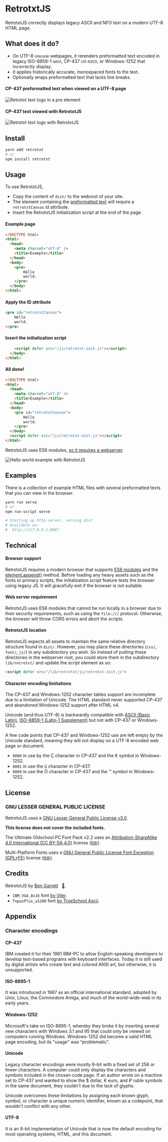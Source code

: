 # RetrotxtJS

RetrotxtJS correctly displays legacy ASCII and NFO text on a modern UTF-8 HTML page.

## What does it do?

- On UTF-8 <small>Unicode</small> webpages, it rerenders preformatted text encoded in legacy ISO-8859-1 <small>latin1</small>, CP-437 <small>US-ASCII</small>, or Windows-1252 that incorrectly display.
- It applies historically accurate, monospaced fonts to the text.
- Optionally wraps preformatted text that lacks line breaks.

#### CP-437 preformatted text when viewed on a UTF-8 page

![Retrotxt text logo in a pre element](screens/readme-0.png)

#### CP-437 text viewed with RetrotxtJS

![Retrotxt text logo with RetrotxtJS](screens/readme-1.png)

## Install

```bash
yarn add retrotxt
# or
npm install retrotxt
```

## Usage

To use RetrotxtJS,

- Copy the content of `dist/` to the webroot of your site.
- The element containing the [preformatted text](https://developer.mozilla.org/en-US/docs/Web/HTML/Element/pre) will require a `retrotxtCanvas` id attribute.
- Insert the RetrotxtJS initialization script at the end of the page.

#### Example page

```html
<!DOCTYPE html>
<html>
  <head>
    <meta charset="utf-8" />
    <title>Example</title>
  </head>
  <body>
    <pre>
        Hello
        world.
    </pre>
  </body>
</html>
```

#### Apply the ID attribute

```html
<pre id="retrotxtCanvas">
    Hello
    world.
</pre>
```

#### Insert the initialization script

```html
    <script defer src="/js/retrotxt-init.js"></script>
  </body>
</html>
```

#### All done!

```html
<!DOCTYPE html>
<html>
  <head>
    <meta charset="utf-8" />
    <title>Example</title>
  </head>
  <body>
    <pre id="retrotxtCanvas">
        Hello
        world.
    </pre>
  </body>
  <script defer src="/js/retrotxt-init.js"></script>
</html>
```

RetrotxtJS uses ES6 modules, [so it requires a webserver](https://developer.mozilla.org/en-US/docs/Web/JavaScript/Guide/Modules#other_differences_between_modules_and_standard_scripts).

![Hello world example with RetrotxtJS](screens/readme-2.png)

## Examples

There is a collection of example HTML files with several preformatted texts that you can view in the browser.

```bash
yarn run serve
# or
npm run-script serve

# Starting up http-server, serving dist
# Available on:
#  http://127.0.0.1:8087
```

## Technical

#### Browser support

RetrotxtJS requires a modern browser that supports [ES6 modules]() and the [element.append()]() method. Before loading any heavy assets such as the fonts or primary scripts, the initialization script feature tests the browser using legacy JS. It will gracefully exit if the browser is not suitable.

#### Web server requirement

RetrotxtJS uses ES6 modules that cannot be run locally in a browser due to their security requirements, such as using the `file:///` protocol. Otherwise, the browser will throw CORS errors and abort the scripts.

#### RetrotxtJS location

RetrotxtJS expects all assets to maintain the same relative directory structure found in `dist/`.
However, you may place these directories (`css/`, `font/`, `js/`) in any subdirectory you wish. So instead of putting these directories in the webserver root, you could store them in the subdirectory `lib/retrotxt/` and update the script element as so:

```html
<script defer src="/lib/retrotxt/js/retrotxt-init.js">
```

#### Character encoding limitations

The CP-437 and Windows-1252 character tables support are incomplete due to a limitation of Unicode.
The HTML standard never supported CP-437 and abandoned Windows-1252 support after HTML v4.

Unicode (and thus UTF-8) is backwardly compatible with [ASCII (Basic Latin)](https://unicode.org/charts/PDF/U0000.pdf), [ISO-8859-1 (Latin-1 Supplement)](https://unicode.org/charts/PDF/U0080.pdf) but not with CP-437 or Windows-1252.

A few code points that CP-437 and Windows-1252 use are left empty by the Unicode standard, meaning they will not display on a UTF-8 encoded web page or document.

- `0080` in use by the Ç character in CP-437 and the € symbol in Windows-1252.
- `0081` in use the ü character in CP-437.
- `0099` in use the Ö character in CP-437 and the ™ symbol in Windows-1252.

## License

### GNU LESSER GENERAL PUBLIC LICENSE

RetrotxtJS uses a [GNU Lesser General Public License v3.0](https://choosealicense.com/licenses/lgpl-3.0).

**This license does not cover the included fonts.**

The Ultimate Oldschool PC Font Pack v2.2 uses an [Attribution-ShareAlike 4.0 International (CC BY-SA 4.0)](https://creativecommons.org/licenses/by-sa/4.0/) license ([tldr](https://int10h.org/oldschool-pc-fonts/readme/#legal_stuff)).

Multi-Platform Fonts uses a [GNU General Public License Font Exception (GPL+FE)]() license ([tldr](https://en.wikipedia.org/wiki/GPL_font_exception)).

## Credits

RetrotxtJS by [Ben Garrett](https://devtidbits.com/ben-garrett) &nbsp; [📧](mailto:code.by.ben@gmail.com).

- `IBM_VGA_8x16` font [by Viler](https://int10h.org/oldschool-pc-fonts).
- `TopazPlus_a1200` font [by TrueSchool Ascii](https://github.com/rewtnull/amigafonts).

## Appendix

### Character encodings

#### CP-437

IBM created it for their 1981 IBM-PC to allow English-speaking developers to develop text-based programs with keyboard interfaces. Today it is still used by digital artists who create text and colored ANSI art, but otherwise, it is unsupported.

#### ISO-8895-1

It was introduced in 1987 as an official international standard, adopted by Unix, Linux, the Commodore Amiga, and much of the world-wide-web in its early years.

#### Windows-1252

Microsoft's take on ISO-8895-1, whereby they broke it by inserting several new characters with Windows 3.1 and 95 that could only be viewed on computers running Windows. Windows-1252 did become a valid HTML page encoding, but its "usage" was “problematic”.

#### Unicode

Legacy character encodings were mostly 8-bit with a fixed set of 256 or fewer characters. A computer could only display the characters and symbols included in the chosen code page. If an author wrote on a machine set to CP-437 and wanted to show the $ dollar, € euro, and ₽ ruble symbols in the same document, they couldn't due to the lack of glyphs.

Unicode overcomes these limitations by assigning each known glyph, symbol, or character a unique numeric identifier, known as a codepoint, that wouldn't conflict with any other.

#### UTF-8

It is an 8-bit implementation of Unicode that is now the default encoding for most operating systems, HTML, and this document.
